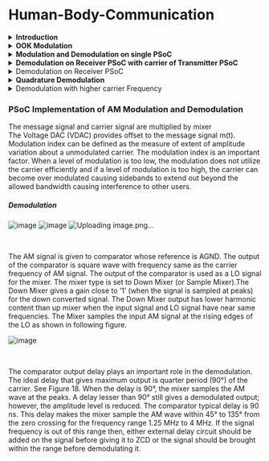 # Human-Body-Communication
<details>
  <summary><strong>Introduction</strong></summary>
The Wired communication networks and wireless communication technologies like Wi
Fi, Bluetooth, and Infrared communication, each capable of high-speed data transfer 
come with limitations, such as line-of-sight constraints, high power usage, vulnerability 
to signal interception, and lower data throughput. To address these challenges, Human 
body communication (HBC) has emerged as a promising alternative. Computational 
advancements has developed in such a way that energy/bit in computation has become 
less compared to energy/bit for communication of that bit so energy/bit in communication 
became bottleneck for implementing low power embedded systems.  
HBC offers an alternative communication methodology for transferring data. HBC 
eliminates for the need for wires and cables. It is also more secure and efficient compared 
to other wireless communication technologies. As the signals are not radiating in HBC, 
the data signals are not prone to interception. The control of data transfer is also simple as 
the human body is the medium. So, whenever the human body comes in contact with 
both transmitter and receiver modules the data transfer begins and as soon as this 
connection is broken, the data transfer stops.

### Working Principles of HBC 
Human body is good conductor of electricity. Hence the human body can be used as 
conductor to connect two nodes and enable flow of electricity and complete the circuit. 
The communication starts as soon as the path is established between the transmitter and 
receiver through the human body. In normal conditions the human body offers a 
resistance of about 10,000 ohms, but it can be even greater if the person is dehydrated. 
For the safety of the body the current should be limited to 5mA to 9mA. Also the 
maximum voltage that the human body can safely take is 5V. 

### Implementation 
A transmitter is designed which will modulate the message signal with a carrier wave and 
induces displacement current through the human body according to the modulated signal 
variations and when a receiver is in contact with the human body, the circuit is closed and 
the transmission of the signals takes place. The receiver amplifies the received signal and 
is converted back to data using the microcontroller on the receiver end.

</details>

<details>
  <summary><strong>OOK Modulation</strong>
   </summary>
  
## Why Modulation?
Modulating the message signal before transmitting has several advantages:
<br>
1. Reduces intereference while sending the message data over long distance as low frequency signals are more prone to interferences.
<br>

OOK Modulation is a type of AM modulation in which the modulated wave is the product of message and carrier wave. The output is carrier if the input message is bit '1', else zero. Hence, OOK is considered as digital modulation technique.
<br>

![image](https://github.com/user-attachments/assets/9e752135-c999-42b6-9a54-de41d4890d4b)

<br>
Baudrate: 100 bits per second
<br> 
Carrier Frequency: 10 KHz (generated using PWM)
<br>
Two PWMs are used on the transmitter PSoC , one for generating Message signal and the other to generate carrier signal.
The output of these two PWMs are given as input to Mixer so as to obtain the product of message and carrier signals. This product signal represents the OOK modulated signal.
<br>


### OOK Modulation on PSoC:
TopDesign in PSoC <br>

Fc = 1KHz
<br>
Fm = 100Hz
<br>

![image](https://github.com/user-attachments/assets/12017742-960f-48f2-bad1-66a626abaaab)

<br>
Oscilloscope waveform of modulated signal:
<br>
</details>
<details>
  <summary>
   <strong> Modulation and Demodulation on single PSoC</strong> </summary>
Fc = 10KHz
</b>
  Fm = 100Hz

  <br>
  ![image](https://github.com/user-attachments/assets/53e652ac-559d-41de-a04c-81ea8e901b8e)

<br>

![image](https://github.com/user-attachments/assets/ac033707-4ac3-4059-9f80-5e54bd4da040)

<br>
First Waveform: Modulated signal taken from the ouput of 1st Mixer and given as input to the 2nd Mixer within the same PSoC.
<br>
Second waveform: Demodulated Signal, output of the second Mixer.
<br>
Note: Mixer has been configured as Sample(down) Mixer.
<br>

  ### Conclusion:
  Perfect Demodulation without any loss and the frequency of demodulated signal is matching with the frequency of the message at transmitter.

  ### Mixer Component
PSoC Creator provides a “Mixer” component. It can be used for frequency conversion of an input signal using a local
oscillator (LO) signal as the sampling clock. 
<br>
The Mixer component can be configured in two
configurations:
1. Up Mixer:  Multiplies the input signal with LO.
2. Down Mixer: Operates as a sample and hold circuit on the input signal.

</details>

<details>
  <summary>
<strong>Demodulation on Receiver PSoC with carrier of Transmitter PSoC </strong> </summary>
  
###  Transmitter PSoC:
Both carrier and message signal are generated by PWM with Fc = 10KHz and Fm = 1KHz.
The carrier signal is multiplied with the message signal using the mixer.
<br>

![image](https://github.com/user-attachments/assets/178644f9-2bed-478f-8dc9-07a96e663a3e)

<br>

```
#include "project.h"

int main(void)
{
    CyGlobalIntEnable; /* Enable global interrupts. */

     //Mixer_1_Start();

    for(;;)
    {
        PWM_1_Start();
        PWM_2_Start();
    }
}
```

#### Demodulation
</details>

<details>
  <summary>
    Demodulation on Receiver PSoC
  </summary>
  
 ### PSoC Top design and configuration
   ![image](https://github.com/user-attachments/assets/13210977-104a-4785-b805-65eba7507c51)
   <br>

   The Modulated signal is taken from the transmitter PSoC and given as input to the receiver PSoC. The Mixer in the receiver PSoC is fed with this modulated signal along with the carrier generated by PWM with same frquency as carrier on the transmitter side.
Output Waveform:
<br>
![image](https://github.com/user-attachments/assets/87d8467f-a9ee-4751-92a1-d19a80421d98)
<br>
Note: This is the output when the Mixer is configured as "Up Mixer".
### Inference:
<br>
There has been loss of data after few cycles. This is because of the accumulation of Phase missmatch.
<br>
The carriers generated at the transmitter side and the receiver side doesnot match in terms of phase.
But this phase difference is getting accumulated over time and when the phase difference exceeds T/2, the output of the mixer goes to zero. This is called Phase drift.
 ### Phase Drift
 The unwanted change or deviation in the phase of the signal over time is called phase drift. This can be caused by factors like temperature variations, component aging, or noise. 
 <br>
 <br>
To solve phase drift problems in communication systems, real-time phase drift compensation schemes can be implemented or optimize phase shifts in reconfigurable intelligent surfaces (RIS) can be implemented. 
 
</details>

<details>
  <summary>
  <strong> Quadrature Demodulation </strong>  </summary>

    ### PSoC Top design and configuration
    
  ![image](https://github.com/user-attachments/assets/e48b2d5a-aea4-45f5-8690-b43eab36a785)

</details>

<details>
  <summary>
  Demodulation with higher carrier Frequency </summary>
In this experiment, I have choosen 10KHz as carrier frequency on the transmitter side PSoC and 50KHz square wave is used in the receiver PSoC.
  <br>
  The Mixer at the receiver as two inputs:
  <br>
  1. Modulated wave with Fm = 1KHz and Fc = 10 KHz
  2. Local Carrier wave whose frequency is 50 KHz.
<br>
  ![image](https://github.com/user-attachments/assets/1255b6f3-a630-4ad9-9f99-0de8e7da78bd)

<br>

### Output Waveform:
<br>

![image](https://github.com/user-attachments/assets/8cb10129-98ef-4b1e-aac6-ea75734a6e43)

</details>

### PSoC Implementation of AM Modulation and Demodulation
The message signal and carrier signal are
multiplied by mixer
<br>
The Voltage DAC (VDAC) provides offset to the message signal m(t).
<br>
Modulation index can be defined as the
measure of extent of amplitude variation about a unmodulated carrier. The modulation index is an important factor.
When a level of modulation is too low, the modulation does not utilize the carrier efficiently and if a level of modulation
is too high, the carrier can become over modulated causing sidebands to extend out beyond the allowed bandwidth
causing interference to other users. 
##### Demodulation
![image](https://github.com/user-attachments/assets/a2d95b6f-d763-4f20-966d-aaeeff9fff54)
![image](https://github.com/user-attachments/assets/121c1132-0f3c-4664-b493-1563ec50dae9)
![Uploading image.png…]()

<br>

The AM signal is given to comparator whose reference is AGND. The output of the comparator is square wave with
frequency same as the carrier frequency of AM signal. The output of the comparator is used as a LO signal for the
mixer. The mixer type is set to Down Mixer (or Sample Mixer).The Down Mixer gives a gain close to ‘1’ (when the
signal is sampled at peaks) for the down converted signal. The Down Mixer output has lower harmonic content than
up mixer when the input signal and LO signal have near same frequencies. The Mixer samples the input AM signal at
the rising edges of the LO as shown in following figure.

![image](https://github.com/user-attachments/assets/333da9e0-c562-4847-8686-ce864b89f585)

<br>

The comparator output delay plays
an important role in the demodulation. The ideal delay that gives maximum output is quarter period (90°) of the
carrier. See Figure 18. When the delay is 90°, the mixer samples the AM wave at the peaks. A delay lesser than 90°
still gives a demodulated output; however, the amplitude level is reduced. The comparator typical delay is 90 ns. This
delay makes the mixer sample the AM wave within 45° to 135° from the zero crossing for the frequency range
1.25 MHz to 4 MHz. If the signal frequency is out of this range then, either external delay circuit should be added on
the signal before giving it to ZCD or the signal should be brought within the range before demodulating it.
